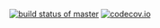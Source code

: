 [![build status of master](https://travis-ci.org/malsham1567/Triangle567.svg?branch=master)](https://travis-ci.org/malsham1567/Triangle567)
[![codecov.io](https://codecov.io/github/malsham1567/Triangle567/coverage.svg?branch=codecoverage)](https://codecov.io/github/malsham1567/Triangle567)
